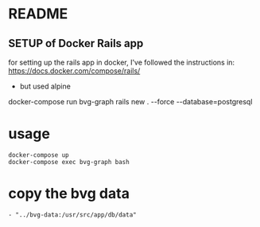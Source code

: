 # README

## SETUP of Docker Rails app

for setting up the rails app in docker, I've followed the instructions in:
https://docs.docker.com/compose/rails/

- but used alpine

docker-compose run bvg-graph rails new . --force --database=postgresql


# usage
    docker-compose up
    docker-compose exec bvg-graph bash


# copy the bvg data   
    - "../bvg-data:/usr/src/app/db/data"
